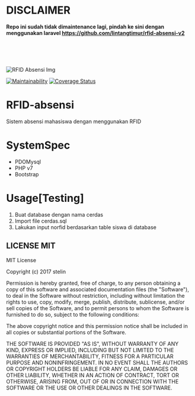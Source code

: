 # DISCLAIMER
<B>Repo ini sudah tidak dimaintenance lagi, pindah ke sini dengan menggunakan laravel https://github.com/lintangtimur/rfid-absensi-v2</b>
<br>
<br>
<br>
<br>
<br>

![RFID Absensi Img](https://image.ibb.co/eE6ewG/rfid_web_absen.png "RFID Absensi")

[![Maintainability](https://api.codeclimate.com/v1/badges/7d1766b82a643c2d1e34/maintainability)](https://codeclimate.com/github/lintangtimur/RFID-absensi/maintainability)
[![Coverage Status](https://coveralls.io/repos/github/lintangtimur/RFID-absensi/badge.svg?branch=master)](https://coveralls.io/github/lintangtimur/RFID-absensi?branch=master)
# RFID-absensi
Sistem absensi mahasiswa dengan menggunakan RFID

# SystemSpec
 - PDOMysql
 - PHP v7
 - Bootstrap
# Usage[Testing]
1. Buat database dengan nama cerdas
2. Import file cerdas.sql
3. Lakukan input norfid berdasarkan table siswa di database

## LICENSE MIT
MIT License

Copyright (c) 2017 stelin

Permission is hereby granted, free of charge, to any person obtaining a copy
of this software and associated documentation files (the "Software"), to deal
in the Software without restriction, including without limitation the rights
to use, copy, modify, merge, publish, distribute, sublicense, and/or sell
copies of the Software, and to permit persons to whom the Software is
furnished to do so, subject to the following conditions:

The above copyright notice and this permission notice shall be included in all
copies or substantial portions of the Software.

THE SOFTWARE IS PROVIDED "AS IS", WITHOUT WARRANTY OF ANY KIND, EXPRESS OR
IMPLIED, INCLUDING BUT NOT LIMITED TO THE WARRANTIES OF MERCHANTABILITY,
FITNESS FOR A PARTICULAR PURPOSE AND NONINFRINGEMENT. IN NO EVENT SHALL THE
AUTHORS OR COPYRIGHT HOLDERS BE LIABLE FOR ANY CLAIM, DAMAGES OR OTHER
LIABILITY, WHETHER IN AN ACTION OF CONTRACT, TORT OR OTHERWISE, ARISING FROM,
OUT OF OR IN CONNECTION WITH THE SOFTWARE OR THE USE OR OTHER DEALINGS IN THE
SOFTWARE.
